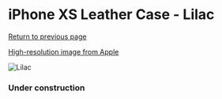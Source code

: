 # iPhone XS Leather Case - Lilac

[Return to previous page](/iphone_x)

[High-resolution image from Apple](https://store.storeimages.cdn-apple.com/8756/as-images.apple.com/is/MVFR2?wid=4500&hei=4500&fmt=png)

<div style="width: 384px"><img src="/everyphone/MVFR2.png" alt="Lilac"></div>

### Under construction
